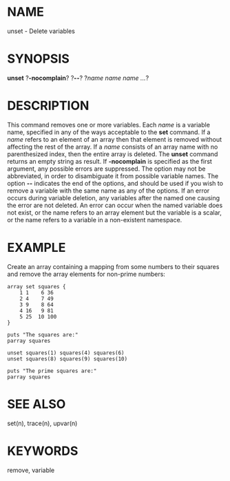 # NAME

unset - Delete variables

# SYNOPSIS

**unset** ?**-nocomplain**? ?**\--**? ?*name name name \...*?

# DESCRIPTION

This command removes one or more variables. Each *name* is a variable
name, specified in any of the ways acceptable to the **set** command. If
a *name* refers to an element of an array then that element is removed
without affecting the rest of the array. If a *name* consists of an
array name with no parenthesized index, then the entire array is
deleted. The **unset** command returns an empty string as result. If
**-nocomplain** is specified as the first argument, any possible errors
are suppressed. The option may not be abbreviated, in order to
disambiguate it from possible variable names. The option **\--**
indicates the end of the options, and should be used if you wish to
remove a variable with the same name as any of the options. If an error
occurs during variable deletion, any variables after the named one
causing the error are not deleted. An error can occur when the named
variable does not exist, or the name refers to an array element but the
variable is a scalar, or the name refers to a variable in a non-existent
namespace.

# EXAMPLE

Create an array containing a mapping from some numbers to their squares
and remove the array elements for non-prime numbers:

    array set squares {
        1 1    6 36
        2 4    7 49
        3 9    8 64
        4 16   9 81
        5 25  10 100
    }

    puts "The squares are:"
    parray squares

    unset squares(1) squares(4) squares(6)
    unset squares(8) squares(9) squares(10)

    puts "The prime squares are:"
    parray squares

# SEE ALSO

set(n), trace(n), upvar(n)

# KEYWORDS

remove, variable
